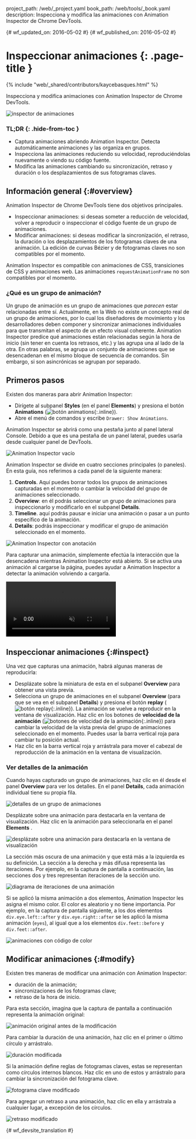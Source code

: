 project_path: /web/_project.yaml
book_path: /web/tools/_book.yaml
description: Inspecciona y modifica las animaciones con Animation Inspector de Chrome DevTools.

{# wf_updated_on: 2016-05-02 #}
{# wf_published_on: 2016-05-02 #}

# Inspeccionar animaciones {: .page-title }

{% include "web/_shared/contributors/kaycebasques.html" %}

Inspecciona y modifica animaciones con Animation Inspector
de Chrome DevTools.

![inspector de animaciones](imgs/animation-inspector.png)


### TL;DR {: .hide-from-toc }
- Captura animaciones abriendo Animation Inspector. Detecta automáticamente animaciones y las organiza en grupos.
- Inspecciona las animaciones reduciendo su velocidad, reproduciéndolas nuevamente o viendo su código fuente.
- Modifica las animaciones cambiando su sincronización, retraso y duración o los desplazamientos de sus fotogramas claves.


## Información general {:#overview}

Animation Inspector de Chrome DevTools tiene dos objetivos principales. 

* Inspeccionar animaciones: si deseas someter a reducción de velocidad, volver a reproducir o inspeccionar el 
  código fuente de un grupo de animaciones. 
* Modificar animaciones: si deseas modificar la sincronización, el retraso, la duración o los desplazamientos de 
    los fotogramas claves de una animación. La edición de curvas Bézier y de fotogramas claves 
  no son compatibles por el momento. 

Animation Inspector es compatible con animaciones de CSS,
transiciones de CSS y animaciones web. Las animaciones `requestAnimationFrame` 
no son compatibles por el momento.

### ¿Qué es un grupo de animación?

Un grupo de animación es un grupo de animaciones que 
*parecen* estar relacionadas entre sí. Actualmente, en la Web no existe un concepto real
de un grupo de animaciones, por lo cual los diseñadores de movimiento y los desarrolladores deben componer 
y sincronizar animaciones individuales para que transmitan el aspecto de un efecto visual 
coherente. Animation Inspector predice qué animaciones están relacionadas según la 
hora de inicio (sin tener en cuenta los retrasos, etc.) y las agrupa una al lado de la otra.
En otras palabras, se agrupa un conjunto de animaciones que se desencadenan en el mismo bloque de secuencia de 
comandos. Sin embargo, si son asincrónicas 
se agrupan por separado. 

## Primeros pasos

Existen dos maneras para abrir Animation Inspector:

* Dirígete al subpanel **Styles** (en el panel **Elements**) y presiona el botón 
  **Animations** (![botón 
  animations](imgs/animations-button.png){:.inline}). 
* Abre el menú de comandos y escribe `Drawer: Show Animations`. 

Animation Inspector se abrirá como una pestaña junto al panel lateral Console. Debido a que
es una pestaña de un panel lateral, puedes usarla desde cualquier panel de DevTools. 

![Animation Inspector vacío](imgs/empty-ai.png)

Animation Inspector se divide en cuatro secciones principales (o paneles). En esta guía,
nos referimos a cada panel de la siguiente manera:

1. **Controls**. Aquí puedes borrar todos los grupos de animaciones capturadas 
   en el momento o cambiar la velocidad del grupo de animaciones seleccionado.
2. **Overview**: en él podrás seleccionar un grupo de animaciones para inspeccionarlo 
   y modificarlo en el subpanel **Details**.
3. **Timeline**. aquí podrás pausar e iniciar una animación o pasar a un punto específico 
   de la animación.
4. **Details**: podrás inspeccionar y modificar el grupo de animación
   seleccionado en el momento. 

![Animation Inspector con anotación](imgs/annotated-animation-inspector.png)

Para capturar una animación, simplemente efectúa la interacción que la desencadena
mientras Animation Inspector está abierto. Si se activa una animación al cargarse 
la página, puedes ayudar a Animation Inspector a detectar la animación 
volviendo a cargarla. 

<video src="animations/capture-animations.mp4"
       autoplay loop muted controls></video>

## Inspeccionar animaciones {:#inspect}

Una vez que capturas una animación, habrá algunas maneras de reproducirla:

* Desplázate sobre la miniatura de esta en el subpanel **Overview** para obtener una vista previa.
* Selecciona un grupo de animaciones en el subpanel **Overview** (para que se vea en el subpanel
  **Details**) y presiona el botón **replay**
  (![botón replay](imgs/replay-button.png){:.inline}). La animación se vuelve a reproducir
  en la ventana de visualización.
  Haz clic en los botones de **velocidad de la animación** (![botones de velocidad 
  de la animación](imgs/animation-speed-buttons.png){:.inline}) para cambiar la velocidad de la 
  vista previa del grupo de animaciones seleccionado en el momento. Puedes usar la barra vertical 
  roja para cambiar tu posición actual. 
* Haz clic en la barra vertical roja y arrástrala para mover el cabezal de reproducción de la animación en la ventana de visualización. 

### Ver detalles de la animación

Cuando hayas capturado un grupo de animaciones, haz clic en él desde el panel **Overview** 
para ver los detalles. En el panel **Details**, cada animación individual tiene
su propia fila. 

![detalles de un grupo de animaciones](imgs/animation-group-details.png)

Desplázate sobre una animación para destacarla en la ventana de visualización. Haz clic en la animación
para seleccionarla en el panel **Elements** . 

![desplázate sobre una animación para destacarla en 
la ventana de visualización](imgs/highlight-animation.png)

La sección más oscura de una animación y que está más a la izquierda es su definición. La sección
a la derecha y más difusa representa las iteraciones. Por ejemplo, en la 
captura de pantalla a continuación, las secciones dos y tres representan iteraciones de la sección uno. 

![diagrama de iteraciones de una animación](imgs/animation-iterations.png)

Si se aplicó la misma animación a dos elementos, Animation 
Inspector les asigna el mismo color. El color es aleatorio y 
no tiene importancia.
Por ejemplo, en la captura de pantalla siguiente, a los dos elementos `div.eye.left::after` 
y `div.eye.right::after` se les aplicó la misma animación (`eyes`), 
al igual que a los elementos `div.feet::before` y `div.feet::after`. 

![animaciones con código de color](imgs/color-coded-animations.png)

## Modificar animaciones {:#modify}

Existen tres maneras de modificar una animación con Animation Inspector:

* duración de la animación;
* sincronizaciones de los fotogramas clave;
* retraso de la hora de inicio.

Para esta sección, imagina que la captura de pantalla a continuación representa la animación
original:

![animación original antes de la modificación](imgs/modify-original.png)

Para cambiar la duración de una animación, haz clic en el primer o último círculo 
y arrástralo.

![duración modificada](imgs/modify-duration.png)

Si la animación define reglas de fotogramas claves, estas se representan como
círculos internos blancos. Haz clic en uno de estos y arrástralo para cambiar la sincronización del 
fotograma clave.

![fotograma clave modificado](imgs/modify-keyframe.png)

Para agregar un retraso a una animación, haz clic en ella y arrástrala a cualquier lugar, a excepción de los 
círculos. 

![retraso modificado](imgs/modify-delay.png)


{# wf_devsite_translation #}
